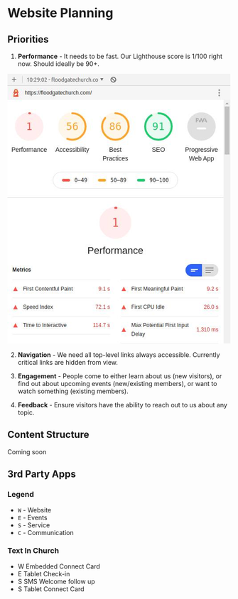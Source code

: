 # Website Planning

## Priorities

1. **Performance** - It needs to be fast.  Our Lighthouse score is 1/100 right now.  Should ideally be 90+.

![Lighthouse Score](lighthouse-score.jpg)

2. **Navigation** - We need all top-level links always accessible.  Currently critical links are hidden from view.

3. **Engagement** - People come to either learn about us (new visitors), or find out about upcoming events (new/existing members), or want to watch something (existing members).

4. **Feedback** - Ensure visitors have the ability to reach out to us about any topic.

## Content Structure

Coming soon

## 3rd Party Apps

### Legend

* `W` - Website
* `E` - Events
* `S` - Service
* `C` - Communication

### Text In Church

* W Embedded Connect Card
* E Tablet Check-in
* S SMS Welcome follow up
* S Tablet Connect Card
